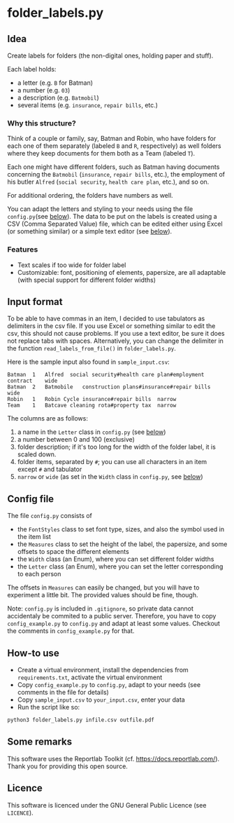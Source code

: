 # folder_labels.py

## Idea

Create labels for folders (the non-digital ones, holding paper and stuff).

Each label holds:

- a letter (e.g. `B` for Batman)
- a number (e.g. `03`)
- a description (e.g. `Batmobil`)
- several items (e.g. `insurance`, `repair bills`, etc.)

### Why this structure?

Think of a couple or family, say, Batman and Robin,
who have folders for each one of them separately (labeled `B` and `R`, respectively)
as well folders where they keep documents for them both as a Team (labeled `T`).

Each one might have different folders,
such as Batman having documents concerning the `Batmobil` (`insurance`, `repair bills`, etc.),
the employment of his butler `Alfred` (`social security`, `health care plan`, etc.), and so on.

For additional ordering, the folders have numbers as well.

You can adapt the letters and styling to your needs using the file `config.py`(see [below](#config-file)).
The data to be put on the labels is created using a CSV (Comma Separated Value) file,
which can be edited either using Excel (or something similar) or a simple text editor (see [below](#input-format)).

### Features

- Text scales if too wide for folder label
- Customizable: font, positioning of elements, papersize, are all adaptable
(with special support for different folder widths)

## Input format

To be able to have commas in an item, I decided to use tabulators as delimiters in the csv file.
If you use Excel or something similar to edit the csv, this should not cause problems.
If you use a text editor, be sure it does not replace tabs with spaces.
Alternatively, you can change the delimiter in the function `read_labels_from_file()` in `folder_labels.py`.

Here is the sample input also found in `sample_input.csv`:

```csv
Batman	1	Alfred	social security#health care plan#employment contract	wide
Batman	2	Batmobile	construction plans#insurance#repair bills	wide
Robin	1	Robin Cycle	insurance#repair bills	narrow
Team	1	Batcave	cleaning rota#property tax	narrow
```

The columns are as follows:  
1. a name in the `Letter` class in `config.py` (see [below](#config-file))
2. a number between 0 and 100 (exclusive)
3. folder description; if it's too long for the width of the folder label, it is scaled down.
4. folder items, separated by `#`; you can use all characters in an item except `#` and tabulator
5. `narrow` or `wide` (as set in the `Width` class in `config.py`, see [below](#config-file))

## Config file

The file `config.py` consists of

- the `FontStyles` class to set font type, sizes, and also the symbol used in the item list
- the `Measures` class to set the height of the label, the papersize, and some offsets to space the different elements
- the `Width` class (an Enum), where you can set different folder widths
- the `Letter` class (an Enum), where you can set the letter corresponding to each person

The offsets in `Measures` can easily be changed, but you will have to experiment a little bit.
The provided values should be fine, though.

Note: `config.py` is included in `.gitignore`, so private data cannot accidentaly be commited to a public server.
Therefore, you have to copy `config_example.py` to `config.py` and adapt at least some values.
Checkout the comments in `config_example.py` for that.

## How-to use

- Create a virtual environment, install the dependencies from `requirements.txt`, activate the virtual environment
- Copy `config_example.py` to `config.py`, adapt to your needs (see comments in the file for details)
- Copy `sample_input.csv` to `your_input.csv`, enter your data
- Run the script like so:

```bash
python3 folder_labels.py infile.csv outfile.pdf
```

## Some remarks

This software uses the Reportlab Toolkit (cf. <https://docs.reportlab.com/>).
Thank you for providing this open source.

## Licence

This software is licenced under the GNU General Public Licence (see `LICENCE`).
